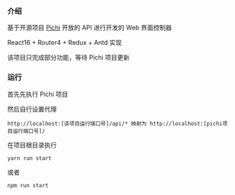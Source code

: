 ### 介绍

基于开源项目 [Pichi](https://github.com/pichi-router/pichi) 开放的 API 进行开发的 Web 界面控制器

React16 + Router4 + Redux + Antd 实现

该项目只完成部分功能，等待 Pichi 项目更新

### 运行
首先先执行 Pichi 项目

然后自行设置代理

`http://localhost:[该项目运行端口号]/api/* 映射为 http://localhost:[pichi项目运行端口号]/`

在项目根目录执行

`yarn run start`

或者 

`npm run start` 